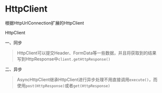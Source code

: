 # HttpClient
根据HttpUrlConnection扩展的HttpClient

HttpClient

一、同步
>HttpClient可以提交Header、FormData等一些数据，并且将获取到的结果写到HttpResponse中`client.getHttpResponse()`

二、异步
>AsyncHttpClient继承HttpClient进行异步处理不用直接调用`execute()`，而使用`post(HttpResponse)`或者`get(HttpResponse)`